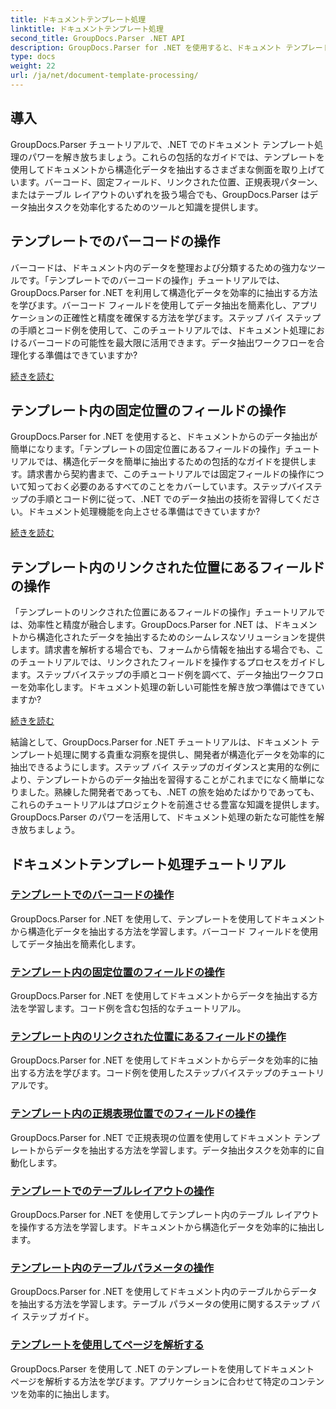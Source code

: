 ```yaml
---
title: ドキュメントテンプレート処理
linktitle: ドキュメントテンプレート処理
second_title: GroupDocs.Parser .NET API
description: GroupDocs.Parser for .NET を使用すると、ドキュメント テンプレートから構造化データを簡単に抽出できます。バーコード、フィールド、正規表現、テーブル レイアウトの操作方法を学習します。
type: docs
weight: 22
url: /ja/net/document-template-processing/
---
```


## 導入

GroupDocs.Parser チュートリアルで、.NET でのドキュメント テンプレート処理のパワーを解き放ちましょう。これらの包括的なガイドでは、テンプレートを使用してドキュメントから構造化データを抽出するさまざまな側面を取り上げています。バーコード、固定フィールド、リンクされた位置、正規表現パターン、またはテーブル レイアウトのいずれを扱う場合でも、GroupDocs.Parser はデータ抽出タスクを効率化するためのツールと知識を提供します。

## テンプレートでのバーコードの操作

バーコードは、ドキュメント内のデータを整理および分類するための強力なツールです。「テンプレートでのバーコードの操作」チュートリアルでは、GroupDocs.Parser for .NET を利用して構造化データを効率的に抽出する方法を学びます。バーコード フィールドを使用してデータ抽出を簡素化し、アプリケーションの正確性と精度を確保する方法を学びます。ステップ バイ ステップの手順とコード例を使用して、このチュートリアルでは、ドキュメント処理におけるバーコードの可能性を最大限に活用できます。データ抽出ワークフローを合理化する準備はできていますか?

[続きを読む](./working-with-barcodes-in-templates/)

## テンプレート内の固定位置のフィールドの操作

GroupDocs.Parser for .NET を使用すると、ドキュメントからのデータ抽出が簡単になります。「テンプレートの固定位置にあるフィールドの操作」チュートリアルでは、構造化データを簡単に抽出するための包括的なガイドを提供します。請求書から契約書まで、このチュートリアルでは固定フィールドの操作について知っておく必要のあるすべてのことをカバーしています。ステップバイステップの手順とコード例に従って、.NET でのデータ抽出の技術を習得してください。ドキュメント処理機能を向上させる準備はできていますか?

[続きを読む](./working-with-fields-at-fixed-positions-in-templates/)

## テンプレート内のリンクされた位置にあるフィールドの操作

「テンプレートのリンクされた位置にあるフィールドの操作」チュートリアルでは、効率性と精度が融合します。GroupDocs.Parser for .NET は、ドキュメントから構造化されたデータを抽出するためのシームレスなソリューションを提供します。請求書を解析する場合でも、フォームから情報を抽出する場合でも、このチュートリアルでは、リンクされたフィールドを操作するプロセスをガイドします。ステップバイステップの手順とコード例を調べて、データ抽出ワークフローを効率化します。ドキュメント処理の新しい可能性を解き放つ準備はできていますか?

[続きを読む](./working-with-fields-at-linked-positions-in-templates/)

結論として、GroupDocs.Parser for .NET チュートリアルは、ドキュメント テンプレート処理に関する貴重な洞察を提供し、開発者が構造化データを効率的に抽出できるようにします。ステップ バイ ステップのガイダンスと実用的な例により、テンプレートからのデータ抽出を習得することがこれまでになく簡単になりました。熟練した開発者であっても、.NET の旅を始めたばかりであっても、これらのチュートリアルはプロジェクトを前進させる豊富な知識を提供します。GroupDocs.Parser のパワーを活用して、ドキュメント処理の新たな可能性を解き放ちましょう。

## ドキュメントテンプレート処理チュートリアル
### [テンプレートでのバーコードの操作](./working-with-barcodes-in-templates/)
GroupDocs.Parser for .NET を使用して、テンプレートを使用してドキュメントから構造化データを抽出する方法を学習します。バーコード フィールドを使用してデータ抽出を簡素化します。
### [テンプレート内の固定位置のフィールドの操作](./working-with-fields-at-fixed-positions-in-templates/)
GroupDocs.Parser for .NET を使用してドキュメントからデータを抽出する方法を学習します。コード例を含む包括的なチュートリアル。
### [テンプレート内のリンクされた位置にあるフィールドの操作](./working-with-fields-at-linked-positions-in-templates/)
GroupDocs.Parser for .NET を使用してドキュメントからデータを効率的に抽出する方法を学びます。コード例を使用したステップバイステップのチュートリアルです。
### [テンプレート内の正規表現位置でのフィールドの操作](./working-with-fields-at-regex-positions-in-templates/)
GroupDocs.Parser for .NET で正規表現の位置を使用してドキュメント テンプレートからデータを抽出する方法を学習します。データ抽出タスクを効率的に自動化します。
### [テンプレートでのテーブルレイアウトの操作](./working-with-table-layout-in-templates/)
GroupDocs.Parser for .NET を使用してテンプレート内のテーブル レイアウトを操作する方法を学習します。ドキュメントから構造化データを効率的に抽出します。
### [テンプレート内のテーブルパラメータの操作](./working-with-table-parameters-in-templates/)
GroupDocs.Parser for .NET を使用してドキュメント内のテーブルからデータを抽出する方法を学習します。テーブル パラメータの使用に関するステップ バイ ステップ ガイド。
### [テンプレートを使用してページを解析する](./parse-pages-using-templates/)
GroupDocs.Parser を使用して .NET のテンプレートを使用してドキュメント ページを解析する方法を学びます。アプリケーションに合わせて特定のコンテンツを効率的に抽出します。